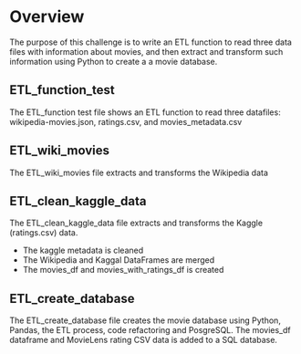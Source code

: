 # Overview

The purpose of this challenge is to write an ETL function to read three data files with information about movies, and then extract and transform such information using Python to create a a movie database.

## ETL_function_test

The ETL_function test file shows an ETL function to read three datafiles: wikipedia-movies.json, ratings.csv, and movies_metadata.csv

## ETL_wiki_movies

The ETL_wiki_movies file extracts and transforms the Wikipedia data

## ETL_clean_kaggle_data

The ETL_clean_kaggle_data file extracts and transforms the Kaggle (ratings.csv) data.

- The kaggle metadata is cleaned
- The Wikipedia and Kaggal DataFrames are merged
- The movies_df and movies_with_ratings_df is created

## ETL_create_database

The ETL_create_database file creates the movie database using Python, Pandas, the ETL process, code refactoring and PosgreSQL. The movies_df dataframe and MovieLens rating CSV data is added to a SQL database.
